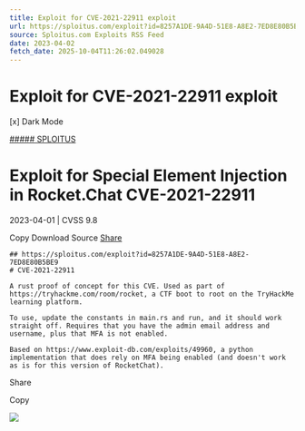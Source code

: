 ```yaml
---
title: Exploit for CVE-2021-22911 exploit
url: https://sploitus.com/exploit?id=8257A1DE-9A4D-51E8-A8E2-7ED8E80B5BE9&utm_source=rss&utm_medium=rss
source: Sploitus.com Exploits RSS Feed
date: 2023-04-02
fetch_date: 2025-10-04T11:26:02.049028
---
```


# Exploit for CVE-2021-22911 exploit

[x]
Dark Mode

[##### SPLOITUS](/)

# Exploit for Special Element Injection in Rocket.Chat CVE-2021-22911

2023-04-01 | CVSS 9.8

Copy
Download
Source
[Share](#share-url)

```
## https://sploitus.com/exploit?id=8257A1DE-9A4D-51E8-A8E2-7ED8E80B5BE9
# CVE-2021-22911

A rust proof of concept for this CVE. Used as part of https://tryhackme.com/room/rocket, a CTF boot to root on the TryHackMe learning platform.

To use, update the constants in main.rs and run, and it should work straight off. Requires that you have the admin email address and username, plus that MFA is not enabled.

Based on https://www.exploit-db.com/exploits/49960, a python implementation that does rely on MFA being enabled (and doesn't work as is for this version of RocketChat).
```

Share

Copy

![](https://mc.yandex.ru/watch/54912310)